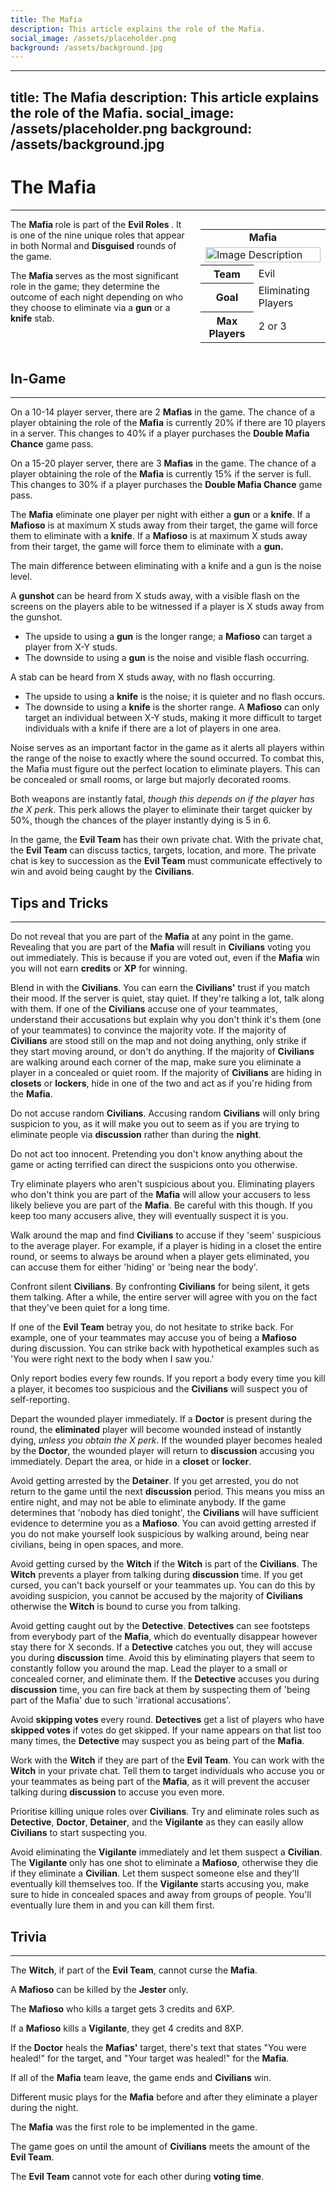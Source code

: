```yaml
---
title: The Mafia
description: This article explains the role of the Mafia.
social_image: /assets/placeholder.png
background: /assets/background.jpg
---
```

---
title: The Mafia
description: This article explains the role of the Mafia.
social_image: /assets/placeholder.png
background: /assets/background.jpg
---

# The Mafia
---

<style>
@media (max-width: 768px) { /* For mobile users */
    .flex-container {
        flex-direction: column;
        align-items: center;
    }
    .infobox {
        align-self: center;
        order: -1;
        margin-left: 0;
        margin-bottom: 20px;
        width: 100%;
        max-width: 300px;
    }
}
</style>

<div class="flex-container" style="display: flex; align-items: flex-start;">
    <div style="flex: 1;">
        The <b> Mafia </b> role is part of the <b> Evil Roles </b>. It is one of the nine unique roles that appear in both Normal and <b>Disguised</b> rounds of the game. <p> The <b> Mafia </b> serves as the most significant role in the game; they determine the outcome of each night depending on who they choose to eliminate via a <b>gun</b> or a <b>knife</b> stab. </p>
    </div>
    <div class="infobox" style="flex: 0 0 200px; margin-left: 20px;">
        <table>
            <tr>
                <td colspan="2" style="text-align: center; font-weight: bold;">Mafia</td>
            </tr>
            <td colspan="2"><img src="https://mafiawiki.astrofare.xyz/assets/placeholder.png" alt="Image Description" class="infobox-image" style="width: 100%;"></td>
            </tr>
            <tr>
                <th>Team</th>
                <td>Evil</td>
            </tr>
            <tr>
                <th>Goal</th>
                <td>Eliminating Players</td>
            </tr>
            <tr>
                 <th> Max Players </th>
                 <td> 2 or 3 </th>
            </tr>
        </table>
    </div>
</div>

## **In-Game**
---
On a 10-14 player server, there are 2 **Mafias** in the game. The chance of a player obtaining the role of the **Mafia** is currently 20% if there are 10 players in a server. This changes to 40% if a player purchases the **Double Mafia Chance** game pass.

On a 15-20 player server, there are 3 **Mafias** in the game. The chance of a player obtaining the role of the **Mafia** is currently 15% if the server is full. This changes to 30% if a player purchases the **Double Mafia Chance** game pass.

The **Mafia** eliminate one player per night with either a **gun** or a **knife**. If a **Mafioso** is at maximum X studs away from their target, the game will force them to eliminate with a **knife**. If a **Mafioso** is at maximum X studs away from their target, the game will force them to eliminate with a **gun.**

The main difference between eliminating with a knife and a gun is the noise level. 

A **gunshot** can be heard from X studs away, with a visible flash on the screens on the players able to be witnessed if a player is X studs away from the gunshot.
- The upside to using a **gun** is the longer range; a **Mafioso** can target a player from X-Y studs. 
- The downside to using a **gun** is the noise and visible flash occurring.

A stab can be heard from X studs away, with no flash occurring. 
- The upside to using a **knife** is the noise; it is quieter and no flash occurs. 
- The downside to using a **knife** is the shorter range. A **Mafioso** can only target an individual between X-Y studs, making it more difficult to target individuals with a knife if there are a lot of players in one area.

Noise serves as an important factor in the game as it alerts all players within the range of the noise to exactly where the sound occurred. To combat this, the Mafia must figure out the perfect location to eliminate players. This can be concealed or small rooms, or large but majorly decorated rooms.
  
Both weapons are instantly fatal, *though this depends on if the player has the X perk*. This perk allows the player to eliminate their target quicker by 50%, though the chances of the player instantly dying is 5 in 6.

In the game, the **Evil Team** has their own private chat. With the private chat, the **Evil Team** can discuss tactics, targets, location, and more. The private chat is key to succession as the **Evil Team** must communicate effectively to win and avoid being caught by the **Civilians**. 

## **Tips and Tricks**
---
Do not reveal that you are part of the **Mafia** at any point in the game. Revealing that you are part of the **Mafia** will result in **Civilians** voting you out immediately. This is because if you are voted out, even if the **Mafia** win you will not earn **credits** or **XP** for winning.

Blend in with the **Civilians**. You can earn the **Civilians'** trust if you match their mood. If the server is quiet, stay quiet. If they're talking a lot, talk along with them. If one of the **Civilians** accuse one of your teammates, understand their accusations but explain why you don't think it's them (one of your teammates) to convince the majority vote. If the majority of **Civilians** are stood still on the map and not doing anything, only strike if they start moving around, or don't do anything. If the majority of **Civilians** are walking around each corner of the map, make sure you eliminate a player in a concealed or quiet room. If the majority of **Civilians** are hiding in **closets** or **lockers**, hide in one of the two and act as if you're hiding from the **Mafia**.

Do not accuse random **Civilians**. Accusing random **Civilians** will only bring suspicion to you, as it will make you out to seem as if you are trying to eliminate people via **discussion** rather than during the **night**.

Do not act too innocent. Pretending you don't know anything about the game or acting terrified can direct the suspicions onto you otherwise. 

Try eliminate players who aren't suspicious about you. Eliminating players who don't think you are part of the **Mafia** will allow your accusers to less likely believe you are part of the **Mafia**. Be careful with this though. If you keep too many accusers alive, they will eventually suspect it is you.

Walk around the map and find **Civilians** to accuse if they 'seem' suspicious to the average player. For example, if a player is hiding in a closet the entire round, or seems to always be around when a player gets eliminated, you can accuse them for either 'hiding' or 'being near the body'.

Confront silent **Civilians**. By confronting **Civilians** for being silent, it gets them talking. After a while, the entire server will agree with you on the fact that they've been quiet for a long time.

If one of the **Evil Team** betray you, do not hesitate to strike back. For example, one of your teammates may accuse you of being a **Mafioso** during discussion. You can strike back with hypothetical examples such as 'You were right next to the body when I saw you.'

Only report bodies every few rounds. If you report a body every time you kill a player, it becomes too suspicious and the **Civilians** will suspect you of self-reporting. 

Depart the wounded player immediately. If a **Doctor** is present during the round, the **eliminated** player will become wounded instead of instantly dying, *unless you obtain the X perk*. If the wounded player becomes healed by the **Doctor**, the wounded player will return to **discussion** accusing you immediately. Depart the area, or hide in a **closet** or **locker**. 

Avoid getting arrested by the **Detainer**. If you get arrested, you do not return to the game until the next **discussion** period. This means you miss an entire night, and may not be able to eliminate anybody. If the game determines that 'nobody has died tonight', the **Civilians** will have sufficient evidence to determine you as a **Mafioso**. You can avoid getting arrested if you do not make yourself look suspicious by walking around, being near civilians, being in open spaces, and more.

Avoid getting cursed by the **Witch** if the **Witch** is part of the **Civilians**. The **Witch** prevents a player from talking during **discussion** time. If you get cursed, you can't back yourself or your teammates up. You can do this by avoiding suspicion, you cannot be accused by the majority of **Civilians** otherwise the **Witch** is bound to curse you from talking.

Avoid getting caught out by the **Detective**. **Detectives** can see footsteps from everybody part of the **Mafia**, which do eventually disappear however stay there for X seconds. If a **Detective** catches you out, they will accuse you during **discussion** time. Avoid this by eliminating players that seem to constantly follow you around the map. Lead the player to a small or concealed corner, and eliminate them. If the **Detective** accuses you during **discussion** time, you can fire back at them by suspecting them of 'being part of the Mafia' due to such 'irrational accusations'.

Avoid **skipping votes** every round. **Detectives** get a list of players who have **skipped votes** if votes do get skipped. If your name appears on that list too many times, the **Detective** may suspect you as being part of the **Mafia**.

Work with the **Witch** if they are part of the **Evil Team**. You can work with the **Witch** in your private chat. Tell them to target individuals who accuse you or your teammates as being part of the **Mafia**, as it will prevent the accuser talking during **discussion** to accuse you even more.

Prioritise killing unique roles over **Civilians**. Try and eliminate roles such as **Detective**, **Doctor**, **Detainer**, and the **Vigilante** as they can easily allow **Civilians** to start suspecting you. 

Avoid eliminating the **Vigilante** immediately and let them suspect a **Civilian**. The **Vigilante** only has one shot to eliminate a **Mafioso**, otherwise they die if they eliminate a **Civilian**. Let them suspect someone else and they'll eventually kill themselves too. If the **Vigilante** starts accusing you, make sure to hide in concealed spaces and away from groups of people. You'll eventually lure them in and you can kill them first.
## **Trivia**
---

The **Witch**, if part of the **Evil Team**, cannot curse the **Mafia**. 

A **Mafioso** can be killed by the **Jester** only.

The **Mafioso** who kills a target gets 3 credits and 6XP.

If a **Mafioso** kills a **Vigilante**, they get 4 credits and 8XP.

If the **Doctor** heals the **Mafias'** target, there's text that states "You were healed!" for the target, and "Your target was healed!" for the **Mafia**.

If all of the **Mafia** team leave, the game ends and **Civilians** win. 

Different music plays for the **Mafia** before and after they eliminate a player during the night. 

The **Mafia** was the first role to be implemented in the game.

The game goes on until the amount of **Civilians** meets the amount of the **Evil Team**.

The **Evil Team** cannot vote for each other during **voting time**. 
